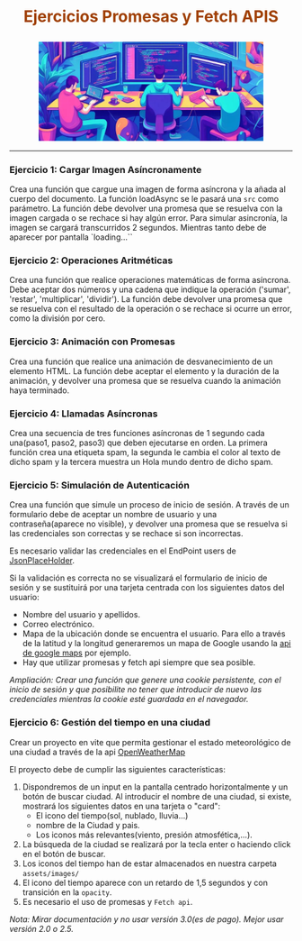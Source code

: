 # <center><p style="color: #A04000; "><B>Ejercicios Promesas y Fetch APIS</B></p></center>

<center><img src="img_dev.jpeg" width="400" /></center>

---

### Ejercicio 1: Cargar Imagen Asíncronamente

Crea una función que cargue una imagen de forma asíncrona y la añada al cuerpo del documento. La función loadAsync se le pasará una `src` como parámetro.
La función debe devolver una promesa que se resuelva con la imagen cargada o se rechace si hay algún error.
Para simular asincronía, la imagen se cargará transcurridos 2 segundos. Mientras tanto debe de aparecer por pantalla `loading...``

### Ejercicio 2: Operaciones Aritméticas

Crea una función que realice operaciones matemáticas de forma asíncrona. Debe aceptar dos números y una cadena que indique la operación ('sumar', 'restar', 'multiplicar', 'dividir'). La función debe devolver una promesa que se resuelva con el resultado de la operación o se rechace si ocurre un error, como la división por cero.

### Ejercicio 3: Animación con Promesas

Crea una función que realice una animación de desvanecimiento de un elemento HTML. La función debe aceptar el elemento y la duración de la animación, y devolver una promesa que se resuelva cuando la animación haya terminado.


### Ejercicio 4: Llamadas Asíncronas

Crea una secuencia de tres funciones asíncronas de 1 segundo cada una(paso1, paso2, paso3) que deben ejecutarse en orden. La primera función crea una etiqueta spam, la segunda le cambia el color al texto de dicho spam y la tercera muestra un Hola mundo dentro de dicho spam.

### Ejercicio 5: Simulación de Autenticación

Crea una función que simule un proceso de inicio de sesión. A través de un formulario debe de aceptar un nombre de usuario y una contraseña(aparece no visible), y devolver una promesa que se resuelva si las credenciales son correctas y se rechace si son incorrectas.

Es necesario validar las credenciales en el EndPoint users de [JsonPlaceHolder](https://jsonplaceholder.org/users).

Si la validación es correcta no se visualizará el formulario de inicio de sesión y se sustituirá por una tarjeta centrada con los siguientes datos del usuario:

+ Nombre del usuario y apellidos.
+ Correo electrónico.
+ Mapa de la ubicación donde se encuentra el usuario. Para ello a través de la latitud y la longitud generaremos un mapa de Google usando la [api de google maps](https://console.cloud.google.com/) por ejemplo.
+ Hay que utilizar promesas y fetch api siempre que sea posible.

_Ampliación:
Crear una función que genere una cookie persistente, con el inicio de sesión y que posibilite no tener que introducir de nuevo las credenciales mientras la cookie esté guardada en el navegador._

### Ejercicio 6: Gestión del tiempo en una ciudad

Crear un proyecto en vite que permita gestionar el estado meteorológico de una ciudad a través de la api [OpenWeatherMap](https://openweathermap.org/api)

El proyecto debe de cumplir las siguientes características:

1. Dispondremos de un input en la pantalla centrado horizontalmente y un botón de buscar ciudad. Al introducir el nombre de una ciudad, si existe, mostrará los siguientes datos en una tarjeta o "card":
   - El icono del tiempo(sol, nublado, lluvia…)
   - nombre de la Ciudad y pais.
   - Los iconos más relevantes(viento, presión atmosfética,...).
2. La búsqueda de la ciudad se realizará por la tecla enter o haciendo click en el botón de buscar.
3. Los iconos del tiempo han de estar almacenados en nuestra carpeta `assets/images/`
4. El icono del tiempo aparece con un retardo de 1,5 segundos y con transición en la `opacity`.
5. Es necesario el uso de promesas y `Fetch api`.

_Nota: Mirar documentación y no usar versión 3.0(es de pago). Mejor usar versión 2.0 o 2.5._
